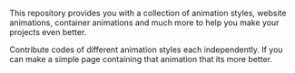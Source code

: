 This repository provides you with a collection of animation styles, website animations, container animations and much more to help you make your projects even better.

Contribute codes of different animation styles each independently.
If you can make a simple page containing that animation that its more better.